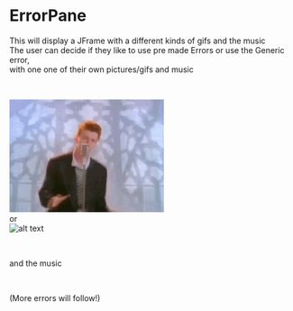 # ErrorPane
This will display a JFrame with a different kinds of gifs and the music<br>
The user can decide if they like to use pre made Errors or use the Generic error,<br>
with one one of their own pictures/gifs and music

<br>

![alt text](resources/rickroll.GIF "Logo Title Text 1")
<br>or<br>
![alt text](resources/johnCena.GIF "Logo Title Text 2")

<br>

and the music

<br>

(More errors will follow!)
